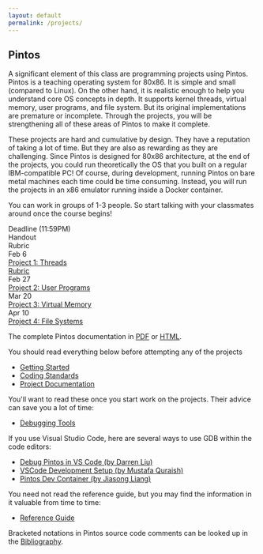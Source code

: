 ```yaml
---
layout: default
permalink: /projects/
---
```


## Pintos

A significant element of this class are programming projects using Pintos. Pintos is a teaching operating system for 80x86. It is simple and small (compared to Linux). On the other hand, it is realistic enough to help you understand core OS concepts in depth. It supports kernel threads, virtual memory, user programs, and file system. But its original implementations are premature or incomplete. Through the projects, you will be strengthening all of these areas of Pintos to make it complete.

<span class="em">These projects are hard and cumulative by design.</span> They have a reputation of taking a lot of time. But they are also as rewarding as they are challenging. Since Pintos is designed for 80x86 architecture, at the end of the projects, you could run theoretically the OS that you built on a regular IBM-compatible PC! Of course, during development, running Pintos on bare metal machines each time could be time consuming. Instead, you will run the projects in an x86 emulator running inside a Docker container. 

You can work in groups of 1-3 people. So start talking with your classmates around once the course begins!

<div class="grid">
    <div class="hrow row">
        <div class="hcolumn column2">Deadline (11:59PM)</div>
        <div class="column3">Handout</div>
        <div class="column3">Rubric</div>
    </div>
    <div class="row">
        <div class="column2">Feb 6</div>
        <div class="column3"><a href="WWW/pintos_2.html">Project 1: Threads</a></div>
        <div class="column3"><a href="https://grademy.work/ThierrySans/C69W22-project1">Rubric</a></div>
    </div>
    <div class="row">
        <div class="column2">Feb 27</div>
        <div class="column3"><a href="WWW/pintos_3.html">Project 2: User Programs</a></div>
        <!--div class="column3"><a href="https://grademy.work/ThierrySans/C69W22-project2">Rubric</a></div-->
    </div>
    <div class="row">
        <div class="column2">Mar 20</div>
        <div class="column3"><a href="WWW/pintos_4.html">Project 3: Virtual Memory</a></div>
        <!--div class="column3"><a href="https://grademy.work/ThierrySans/C69W22-project3">Rubric</a></div-->
    </div>
    <div class="row">
        <div class="column2">Apr 10</div>
        <div class="column3"><a href="WWW/pintos_5.html">Project 4: File Systems</a></div>
        <!--div class="column3"><a href="https://grademy.work/ThierrySans/C69W22-project4">Rubric</a></div-->
    </div>
</div>

The complete Pintos documentation in [PDF](WWW/pintos.pdf) or [HTML](WWW/pintos.html).

You should read everything below <span class="em">before attempting any of the projects</span>

- [Getting Started](WWW/pintos_1.html)
- [Coding Standards](WWW/pintos_8.html)
- [Project Documentation](WWW/pintos_9.html)

You'll want to read these once you start work on the projects. Their advice can save you a lot of time:

- [Debugging Tools](WWW/pintos_10.html)

If you use Visual Studio Code, here are several ways to use GDB within the code editors:
- [Debug Pintos in VS Code (by Darren Liu)](../doc/vscode/)
- [VSCode Development Setup (by Mustafa Quraish)](../doc/vscode2/)
- [Pintos Dev Container (by Jiasong Liang)](https://github.com/LiangLouise/pintos_dev_container)

You need not read the reference guide, but you may find the information in it valuable from time to time:

- [Reference Guide](WWW/pintos_6.html)

Bracketed notations in Pintos source code comments can be looked up in the [Bibliography](WWW/pintos_13.html).


